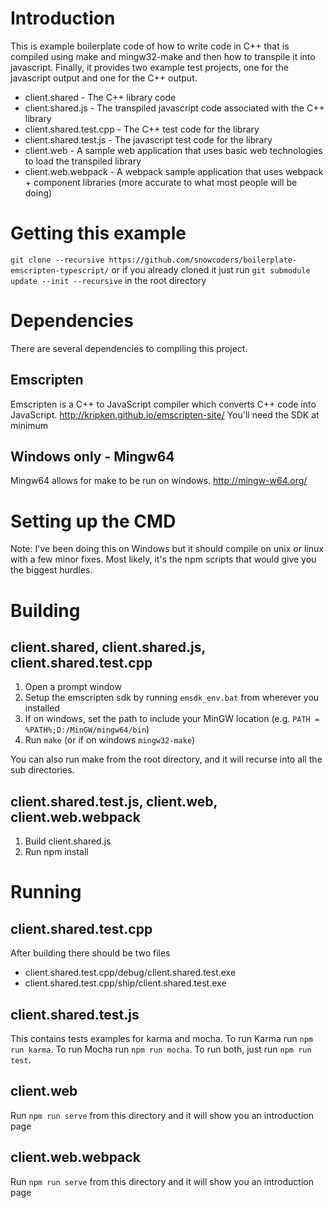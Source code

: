 # Introduction
This is example boilerplate code of how to write code in C++ that is compiled using make and mingw32-make and then how to transpile it into javascript. Finally, it provides two example test projects, one for the javascript output and one for the C++ output.

 - client.shared - The C++ library code
 - client.shared.js - The transpiled javascript code associated with the C++ library
 - client.shared.test.cpp - The C++ test code for the library
 - client.shared.test.js - The javascript test code for the library
 - client.web - A sample web application that uses basic web technologies to load the transpiled library
 - client.web.webpack - A webpack sample application that uses webpack + component libraries (more accurate to what most people will be doing)

# Getting this example
`git clone --recursive https://github.com/snowcoders/boilerplate-emscripten-typescript/`
or if you already cloned it just run
`git submodule update --init --recursive`
in the root directory

# Dependencies
There are several dependencies to compiling this project.

## Emscripten
Emscripten is a C++ to JavaScript compiler which converts C++ code into JavaScript.
http://kripken.github.io/emscripten-site/
You'll need the SDK at minimum

## Windows only - Mingw64
Mingw64 allows for make to be run on windows.
http://mingw-w64.org/

# Setting up the CMD
Note: I've been doing this on Windows but it should compile on unix or linux with a few minor fixes. Most likely, it's the npm scripts that would give you the biggest hurdles.

# Building
## client.shared, client.shared.js, client.shared.test.cpp
1. Open a prompt window
1. Setup the emscripten sdk by running `emsdk_env.bat` from wherever you installed
1. If on windows, set the path to include your MinGW location (e.g. `PATH = %PATH%;D:/MinGW/mingw64/bin`)
1. Run `make` (or if on windows `mingw32-make`)

You can also run make from the root directory, and it will recurse into all the sub directories.

## client.shared.test.js, client.web, client.web.webpack
1. Build client.shared.js
1. Run npm install

# Running
## client.shared.test.cpp
After building there should be two files
- client.shared.test.cpp/debug/client.shared.test.exe
- client.shared.test.cpp/ship/client.shared.test.exe

## client.shared.test.js
This contains tests examples for karma and mocha. To run Karma run `npm run karma`. To run Mocha run `npm run mocha`. To run both, just run `npm run test`.

## client.web
Run `npm run serve` from this directory and it will show you an introduction page

## client.web.webpack
Run `npm run serve` from this directory and it will show you an introduction page